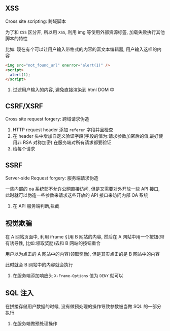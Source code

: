 ## XSS

Cross site scripting: 跨域脚本

为了和 `CSS` 区分开, 所以用 `XSS`, 利用 img 等使用外部资源标签, 加载失败执行其他脚本的特性

比如: 现在有个可以让用户输入带格式的内容的富文本编辑器, 用户输入这样的内容

```html
<img src="not_found_url" onerror="alert(1)" />
<script>
  alert(1);
</script>
```

1. 过滤用户输入的内容, 避免直接渲染到 html DOM 中

## CSRF/XSRF

Cross site request forgery: 跨域请求伪造

1. HTTP request header 添加 `referer` 字段并且检查
2. 在 header 头中增加自定义验证字段(字段的值为:请求参数加密后的值,最好使用非 RSA 对称加密) 在服务端对所有请求都要验证
3. 给每个请求

## SSRF

Server-side Request forgery: 服务端请求伪造

一些内部的 oa 系统部不允许公网直接访问, 但是又需要对外开放一些 API 接口, 此时就可以伪造一些参数来请求这些开放的 API 接口来访问内部 OA 系统

1. 在 API 服务端判断,拦截

## 视觉欺骗

在 A 网站页面中, 利用 iframe 引用 B 网站的内容, 然后在 A 网站中用一个按钮(带有诱导性, 比如:领取奖励)去和 B 网站的按钮重合

用户以为点击的 A 网站中的内容(领取奖励), 但是其实点击的是 B 网站中的内容

此时就会 B 网站中的内容就会执行

1. 在服务端添加响应头 `X-Frame-Options` 值为 `DENY` 就可以

## SQL 注入

在拼接存储用户数据的时候, 没有做预处理的操作导致参数被当做 SQL 的一部分执行

1. 在服务端做预处理操作
